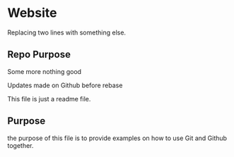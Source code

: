 # Website

Replacing two lines with something else.

## Repo Purpose


Some more nothing good

Updates made on Github before rebase

This file is just a readme file.

## Purpose

the purpose of this file is to provide examples on how to use Git and Github together.